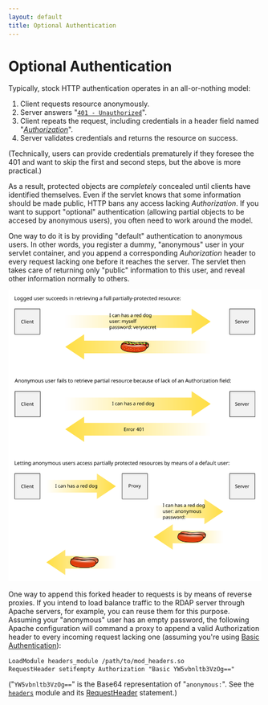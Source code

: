 ```yaml
---
layout: default
title: Optional Authentication
---
```


# Optional Authentication

Typically, stock HTTP authentication operates in an all-or-nothing model:

1. Client requests resource anonymously.
2. Server answers "[`401 - Unauthorized`](https://en.wikipedia.org/wiki/List_of_HTTP_status_codes#4xx_Client_Error)".
3. Client repeats the request, including credentials in a header field named "[*Authorization*](https://en.wikipedia.org/wiki/List_of_HTTP_header_fields#Request_fields)".
4. Server validates credentials and returns the resource on success.

(Technically, users can provide credentials prematurely if they foresee the 401 and want to skip the first and second steps, but the above is more practical.)

As a result, protected objects are *completely* concealed until clients have identified themselves. Even if the servlet knows that some information should be made public, HTTP bans any access lacking _Authorization_. If you want to support "optional" authentication (allowing partial objects to be accesed by anonymous users), you often need to work around the model.

One way to do it is by providing "default" authentication to anonymous users. In other words, you register a dummy, "anonymous" user in your servlet container, and you append a corresponding *Auhorization* header to every request lacking one before it reaches the server. The servlet then takes care of returning only "public" information to this user, and reveal other information normally to others.

![Fig.1 - Optional Authentication](img/diagram/optional-authentication.svg)

One way to append this forked header to requests is by means of reverse proxies. If you intend to load balance traffic to the RDAP server through Apache servers, for example, you can reuse them for this purpose. Assuming your "anonymous" user has an empty password, the following Apache configuration will command a proxy to append a valid Authorization header to every incoming request lacking one (assuming you're using [Basic Authentication](https://tools.ietf.org/html/rfc2617#section-2)):

	LoadModule headers_module /path/to/mod_headers.so
	RequestHeader setifempty Authorization "Basic YW5vbnltb3VzOg=="

("`YW5vbnltb3VzOg==`" is the Base64 representation of "`anonymous:`". See the [`headers`](http://httpd.apache.org/docs/current/mod/mod_headers.html) module and its [RequestHeader](http://httpd.apache.org/docs/current/mod/mod_headers.html#RequestHeader) statement.)


